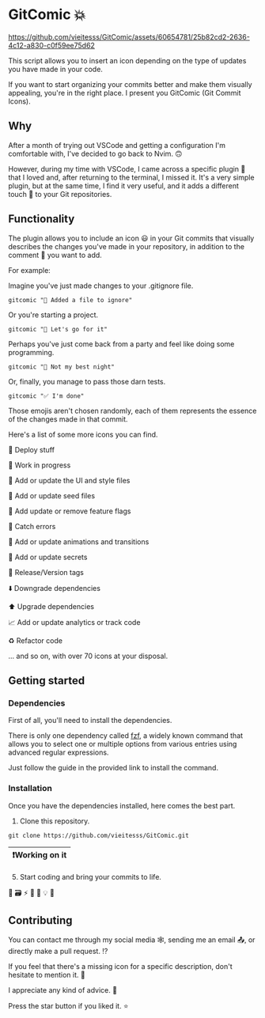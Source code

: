 # GitComic 💥


https://github.com/vieitesss/GitComic/assets/60654781/25b82cd2-2636-4c12-a830-c0f59ee75d62


This script allows you to insert an icon depending on the type of updates you have made in your code.

If you want to start organizing your commits better and make them visually appealing, you're in the right place. I present you GitComic (Git Commit Icons).

## Why

After a month of trying out VSCode and getting a configuration I'm comfortable with, I've decided to go back to Nvim. 🙃

However, during my time with VSCode, I came across a specific plugin 🔌 that I loved and, after returning to the terminal, I missed it. It's a very simple plugin, but at the same time, I find it very useful, and it adds a different touch 🤩 to your Git repositories.

## Functionality

The plugin allows you to include an icon 😃 in your Git commits that visually describes the changes you've made in your repository, in addition to the comment 📝 you want to add.

For example:

Imagine you've just made changes to your .gitignore file.

``` shell
gitcomic "🙈 Added a file to ignore"
```

Or you're starting a project.

``` shell
gitcomic "🎉 Let's go for it"
```

Perhaps you've just come back from a party and feel like doing some programming.

``` shell
gitcomic "🍺 Not my best night"
```

Or, finally, you manage to pass those darn tests.

``` shell
gitcomic "✅ I'm done"
```

Those emojis aren't chosen randomly, each of them represents the essence of the changes made in that commit.

Here's a list of some more icons you can find.

🚀 Deploy stuff

🚧 Work in progress

💄 Add or update the UI and style files

🌱 Add or update seed files

🚩 Add update or remove feature flags

🥅 Catch errors

💫 Add or update animations and transitions

🔐 Add or update secrets

🔖 Release/Version tags

⬇️ Downgrade dependencies

⬆️ Upgrade dependencies

📈 Add or update analytics or track code

♻️ Refactor code

... and so on, with over 70 icons at your disposal.

## Getting started

### Dependencies

First of all, you'll need to install the dependencies.

There is only one dependency called <a href="https://github.com/junegunn/fzf" target="_blank">fzf</a>, a widely known command that allows you to select one or multiple options from various entries using advanced regular expressions.

Just follow the guide in the provided link to install the command.

### Installation

Once you have the dependencies installed, here comes the best part.

1. Clone this repository.

```shell
git clone https://github.com/vieitesss/GitComic.git
```

| ❗️Working on it |
|-----------------|

5. Start coding and bring your commits to life.

🎨 🗃️ ⚡️ 🔨 📍 💡 💸 

## Contributing

You can contact me through my social media 🕸️, sending me an email 📤, or directly make a pull request. ⁉️

If you feel that there's a missing icon for a specific description, don't hesitate to mention it. 🔫

I appreciate any kind of advice. 🙏

Press the star button if you liked it. ⭐️


